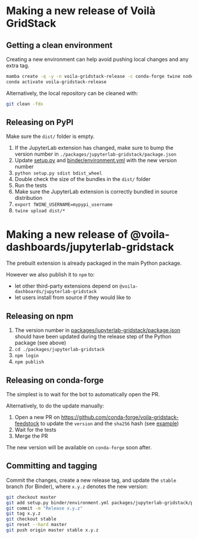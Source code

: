 # Making a new release of Voilà GridStack

## Getting a clean environment

Creating a new environment can help avoid pushing local changes and any extra tag.

```bash
mamba create -q -y -n voila-gridstack-release -c conda-forge twine nodejs keyring pip matplotlib jupyter-packaging jupyterlab
conda activate voila-gridstack-release
```

Alternatively, the local repository can be cleaned with:

```bash
git clean -fdx
```

## Releasing on PyPI

Make sure the `dist/` folder is empty.

1. If the JupyterLab extension has changed, make sure to bump the version number in `./packages/jupyterlab-gridstack/package.json`
2. Update [setup.py](./setup.py) and [binder/environment.yml](./binder/environment.yml) with the new version number
3. `python setup.py sdist bdist_wheel`
4. Double check the size of the bundles in the `dist/` folder
5. Run the tests
6. Make sure the JupyterLab extension is correctly bundled in source distribution
7. `export TWINE_USERNAME=mypypi_username`
8. `twine upload dist/*`

# Making a new release of @voila-dashboards/jupyterlab-gridstack

The prebuilt extension is already packaged in the main Python package.

However we also publish it to `npm` to:

- let other third-party extensions depend on `@voila-dashboards/jupyterlab-gridstack`
- let users install from source if they would like to

## Releasing on npm

1. The version number in [packages/jupyterlab-gridstack/package.json](./packages/jupyterlab-gridstack/package.json) should have been updated during the release step of the Python package (see above)
2. `cd ./packages/jupyterlab-gridstack`
3. `npm login`
4. `npm publish`

## Releasing on conda-forge

The simplest is to wait for the bot to automatically open the PR.

Alternatively, to do the update manually:

1. Open a new PR on https://github.com/conda-forge/voila-gridstack-feedstock to update the `version` and the `sha256` hash (see [example](https://github.com/conda-forge/voila-gridstack-feedstock/pull/12/files))
2. Wait for the tests
3. Merge the PR

The new version will be available on `conda-forge` soon after.

## Committing and tagging

Commit the changes, create a new release tag, and update the `stable` branch (for Binder), where `x.y.z` denotes the new version:

```bash
git checkout master
git add setup.py binder/environment.yml packages/jupyterlab-gridstack/package.json
git commit -m "Release x.y.z"
git tag x.y.z
git checkout stable
git reset --hard master
git push origin master stable x.y.z
```
